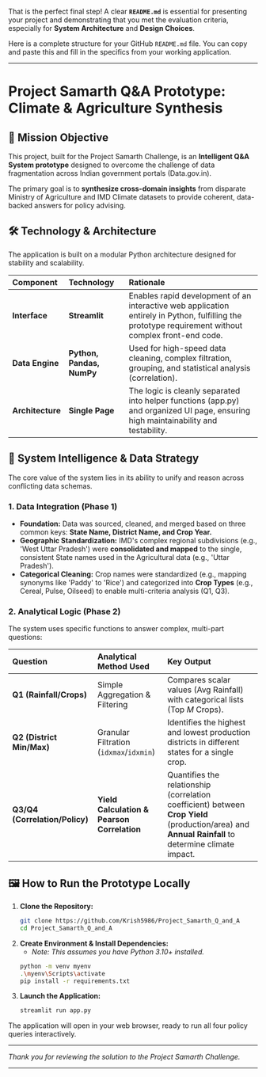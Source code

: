 That is the perfect final step\! A clear **`README.md`** is essential for presenting your project and demonstrating that you met the evaluation criteria, especially for **System Architecture** and **Design Choices**.

Here is a complete structure for your GitHub `README.md` file. You can copy and paste this and fill in the specifics from your working application.

-----

# Project Samarth Q\&A Prototype: Climate & Agriculture Synthesis

## 🚀 Mission Objective

This project, built for the Project Samarth Challenge, is an **Intelligent Q\&A System prototype** designed to overcome the challenge of data fragmentation across Indian government portals (Data.gov.in).

The primary goal is to **synthesize cross-domain insights** from disparate Ministry of Agriculture and IMD Climate datasets to provide coherent, data-backed answers for policy advising.

## 🛠️ Technology & Architecture

The application is built on a modular Python architecture designed for stability and scalability.

| Component | Technology | Rationale |
| :--- | :--- | :--- |
| **Interface** | **Streamlit** | Enables rapid development of an interactive web application entirely in Python, fulfilling the prototype requirement without complex front-end code. |
| **Data Engine** | **Python, Pandas, NumPy** | Used for high-speed data cleaning, complex filtration, grouping, and statistical analysis (correlation). |
| **Architecture** | **Single Page** | The logic is cleanly separated into helper functions (app.py) and organized UI page, ensuring high maintainability and testability. |

## 🧠 System Intelligence & Data Strategy

The core value of the system lies in its ability to unify and reason across conflicting data schemas.

### 1\. Data Integration (Phase 1)

  * **Foundation:** Data was sourced, cleaned, and merged based on three common keys: **State Name, District Name, and Crop Year.**
  * **Geographic Standardization:** IMD's complex regional subdivisions (e.g., 'West Uttar Pradesh') were **consolidated and mapped** to the single, consistent State names used in the Agricultural data (e.g., 'Uttar Pradesh').
  * **Categorical Cleaning:** Crop names were standardized (e.g., mapping synonyms like 'Paddy' to 'Rice') and categorized into **Crop Types** (e.g., Cereal, Pulse, Oilseed) to enable multi-criteria analysis (Q1, Q3).

### 2\. Analytical Logic (Phase 2)

The system uses specific functions to answer complex, multi-part questions:

| Question | Analytical Method Used | Key Output |
| :--- | :--- | :--- |
| **Q1 (Rainfall/Crops)** | Simple Aggregation & Filtering | Compares scalar values (Avg Rainfall) with categorical lists (Top $M$ Crops). |
| **Q2 (District Min/Max)** | Granular Filtration (`idxmax`/`idxmin`) | Identifies the highest and lowest production districts in different states for a single crop. |
| **Q3/Q4 (Correlation/Policy)** | **Yield Calculation & Pearson Correlation** | Quantifies the relationship (correlation coefficient) between **Crop Yield** (production/area) and **Annual Rainfall** to determine climate impact. |

## 🖼️ How to Run the Prototype Locally

1.  **Clone the Repository:**
    ```bash
    git clone https://github.com/Krish5986/Project_Samarth_Q_and_A
    cd Project_Samarth_Q_and_A
    ```
2.  **Create Environment & Install Dependencies:**
      * *Note: This assumes you have Python 3.10+ installed.*
    <!-- end list -->
    ```bash
    python -m venv myenv
    .\myenv\Scripts\activate
    pip install -r requirements.txt
    ```
3.  **Launch the Application:**
    ```bash
    streamlit run app.py
    ```

The application will open in your web browser, ready to run all four policy queries interactively.

-----

*Thank you for reviewing the solution to the Project Samarth Challenge.*

-----

